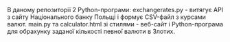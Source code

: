 В даному репозиторії 2 Python-програми:
exchangerates.py - витягує API з сайту Національного банку Польщі і формує CSV-файл з курсами валют.
main.py та calculator.html зі стилями - веб-сайт і Python-програма для обрахунку заданої кількості певної валюти в Злотих.
